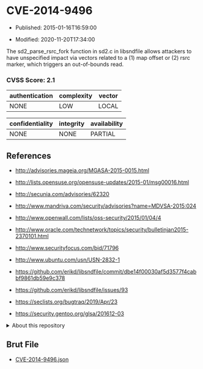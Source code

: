 # CVE-2014-9496

- Published: 2015-01-16T16:59:00

- Modified: 2020-11-20T17:34:00

The sd2_parse_rsrc_fork function in sd2.c in libsndfile allows attackers to have unspecified impact via vectors related to a (1) map offset or (2) rsrc marker, which triggers an out-of-bounds read.

### CVSS Score: **2.1**

| authentication | complexity | vector |
| --- | --- | --- |
| NONE | LOW | LOCAL |

| confidentiality | integrity | availability |
| --- | --- | --- |
| NONE | NONE | PARTIAL |

## References

* http://advisories.mageia.org/MGASA-2015-0015.html

* http://lists.opensuse.org/opensuse-updates/2015-01/msg00016.html

* http://secunia.com/advisories/62320

* http://www.mandriva.com/security/advisories?name=MDVSA-2015:024

* http://www.openwall.com/lists/oss-security/2015/01/04/4

* http://www.oracle.com/technetwork/topics/security/bulletinjan2015-2370101.html

* http://www.securityfocus.com/bid/71796

* http://www.ubuntu.com/usn/USN-2832-1

* https://github.com/erikd/libsndfile/commit/dbe14f00030af5d3577f4cabbf9861db59e9c378

* https://github.com/erikd/libsndfile/issues/93

* https://seclists.org/bugtraq/2019/Apr/23

* https://security.gentoo.org/glsa/201612-03

<details>
<summary>About this repository</summary> 

  This repository is part of the project [Live Hack CVE](https://github.com/Live-Hack-CVE). Main website can be found [www.live-hack.org](https://www.live-hack.org) 
  
  Made by [Sn0wAlice](https://github.com/Sn0wAlice) for the people that care about security and need to have a feed of the latest CVEs. Hope you enjoy it, don't forget to star the repo and follow me on [Twitter](https://twitter.com/Sn0wAlice) and [Github](https://github.com/Sn0wAlice). And that is my [personnal website](https://www.alice-snow.me/)

  - [Home Page](https://github.com/Live-Hack-CVE)
  - [Framework](https://github.com/Live-Hack-CVE/cve-framework)
  - [CVE database](https://github.com/Live-Hack-CVE/full_database)
  - [Changelog](https://github.com/Live-Hack-CVE/Changelog)
</details>

## Brut File

* [CVE-2014-9496.json](https://raw.githubusercontent.com/Live-Hack-CVE/full_database/main/cves/2014/CVE-2014-9496.json)

